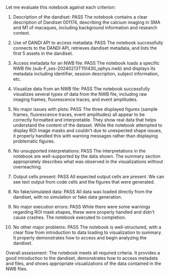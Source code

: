 Let me evaluate this notebook against each criterion:

1. Description of the dandiset: PASS
   The notebook contains a clear description of Dandiset 001174, describing the calcium imaging in SMA and M1 of macaques, including background information and research context.

2. Use of DANDI API to access metadata: PASS
   The notebook successfully connects to the DANDI API, retrieves dandiset metadata, and lists the first 5 assets in the dandiset.

3. Access metadata for an NWB file: PASS
   The notebook loads a specific NWB file (sub-F_ses-20240213T110430_ophys.nwb) and displays its metadata including identifier, session description, subject information, etc.

4. Visualize data from an NWB file: PASS
   The notebook successfully visualizes several types of data from the NWB file, including raw imaging frames, fluorescence traces, and event amplitudes.

5. No major issues with plots: PASS
   The three displayed figures (sample frames, fluorescence traces, event amplitudes) all appear to be correctly formatted and interpretable. They show real data that helps understand the content of the dataset. While the notebook attempted to display ROI image masks and couldn't due to unexpected shape issues, it properly handled this with warning messages rather than displaying problematic figures.

6. No unsupported interpretations: PASS
   The interpretations in the notebook are well-supported by the data shown. The summary section appropriately describes what was observed in the visualizations without overreaching.

7. Output cells present: PASS
   All expected output cells are present. We can see text output from code cells and the figures that were generated.

8. No fake/simulated data: PASS
   All data was loaded directly from the dandiset, with no simulation or fake data generation.

9. No major execution errors: PASS
   While there were some warnings regarding ROI mask shapes, these were properly handled and didn't cause crashes. The notebook executed to completion.

10. No other major problems: PASS
    The notebook is well-structured, with a clear flow from introduction to data loading to visualization to summary. It properly demonstrates how to access and begin analyzing the dandiset.

Overall assessment: The notebook meets all required criteria. It provides a good introduction to the dandiset, demonstrates how to access metadata and files, and shows appropriate visualizations of the data contained in the NWB files.